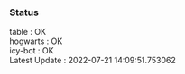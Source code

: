 ### Status


table : OK  
hogwarts : OK  
icy-bot : OK  
Latest Update : 2022-07-21 14:09:51.753062
